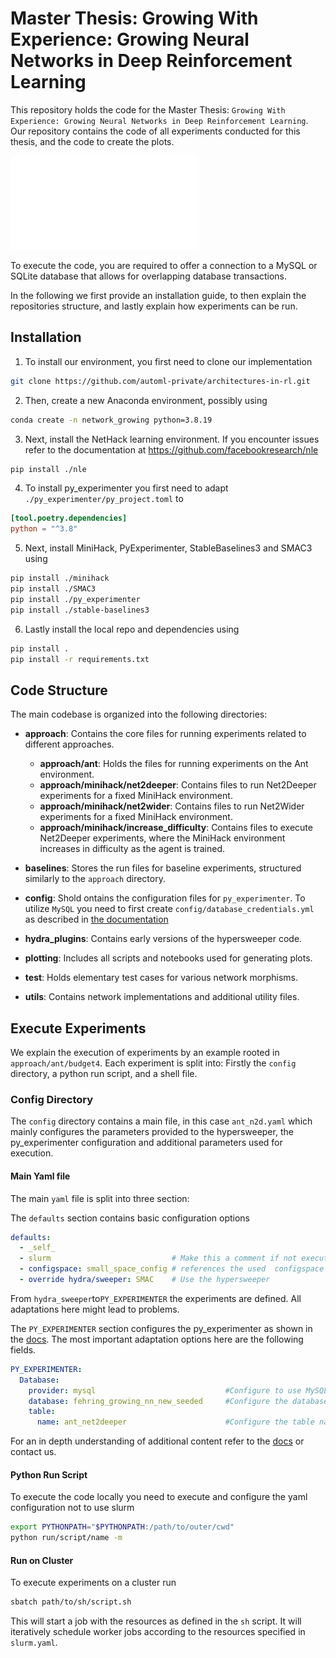 # Master Thesis: Growing With Experience: Growing Neural Networks in Deep Reinforcement Learning
This repository holds the code for the Master Thesis: `Growing With Experience: Growing Neural Networks in Deep Reinforcement Learning`. Our repository contains the code of all experiments conducted for this thesis, and the code to create the plots.

![Results on the Ant environment as shown in the thesis](plotting/ant/net2deeper/both_in_one.pdf)

To execute the code, you are required to offer a connection to a MySQL or SQLite database that allows for overlapping database transactions. 

In the following we first provide an installation guide, to then explain the repositories structure, and lastly explain how experiments can be run.

## Installation
1. To install our environment, you first need to clone our implementation
```bash
git clone https://github.com/automl-private/architectures-in-rl.git
```
2. Then, create a new Anaconda environment, possibly using
```bash
conda create -n network_growing python=3.8.19
```
3. Next, install the NetHack learning environment. If you encounter issues refer to the documentation at https://github.com/facebookresearch/nle
```bash
pip install ./nle
```
4. To install py_experimenter you first need to adapt `./py_experimenter/py_project.toml` to 
```toml
[tool.poetry.dependencies]
python = "^3.8"
```

5. Next, install MiniHack, PyExperimenter, StableBaselines3 and SMAC3 using 
```bash
pip install ./minihack
pip install ./SMAC3
pip install ./py_experimenter
pip install ./stable-baselines3
```

6. Lastly install the local repo and dependencies using
```bash
pip install .
pip install -r requirements.txt
```

## Code Structure

The main codebase is organized into the following directories:

- **approach**: Contains the core files for running experiments related to different approaches.
    - **approach/ant**: Holds the files for running experiments on the Ant environment.
    - **approach/minihack/net2deeper**: Contains files to run Net2Deeper experiments for a fixed MiniHack environment.
    - **approach/minihack/net2wider**: Contains files to run Net2Wider experiments for a fixed MiniHack environment.
    - **approach/minihack/increase_difficulty**: Contains files to execute Net2Deeper experiments, where the MiniHack environment increases in difficulty as the agent is trained.
    
- **baselines**: Stores the run files for baseline experiments, structured similarly to the `approach` directory.

- **config**: Shold ontains the configuration files for `py_experimenter`. To utilize `MySQL` you need to first create `config/database_credentials.yml` as described in [the documentation](https://tornede.github.io/py_experimenter/usage/experiment_configuration_file.html)

- **hydra_plugins**: Contains early versions of the hypersweeper code.

- **plotting**: Includes all scripts and notebooks used for generating plots.

- **test**: Holds elementary test cases for various network morphisms.

- **utils**: Contains network implementations and additional utility files.

## Execute Experiments 
We explain the execution of experiments by an example rooted in `approach/ant/budget4`. Each experiment is split into: Firstly the `config` directory, a python run script, and a shell file.

### Config Directory
The `config` directory contains a main file, in this case `ant_n2d.yaml` which mainly configures the parameters provided to the hypersweeper, the py_experimenter configuration and additional parameters used for execution. 

#### Main Yaml file
The main `yaml` file is split into three section: 

The `defaults` section contains basic configuration options
```yaml
defaults:
  - _self_
  - slurm                           # Make this a comment if not executing on a slurm cluster
  - configspace: small_space_config # references the used  configspace in configspace/small_space_config
  - override hydra/sweeper: SMAC    # Use the hypersweeper
```

From `hydra_sweeper`to`PY_EXPERIMENTER` the experiments are defined. All adaptations here might lead to problems.

The `PY_EXPERIMENTER` section configures the py_experimenter as shown in the [docs](https://tornede.github.io/py_experimenter/usage/experiment_configuration_file.html#). The most important adaptation options here are the following fields.
```yaml
PY_EXPERIMENTER: 
  Database:
    provider: mysql                             #Configure to use MySQL or SQLite
    database: fehring_growing_nn_new_seeded     #Configure the database name
    table:
      name: ant_net2deeper                      #Configure the table name
```
For an in depth understanding of additional content refer to the [docs](https://tornede.github.io/py_experimenter/usage/experiment_configuration_file.html#) or contact us.

#### Python Run Script
To execute the code locally you need to execute and configure the yaml configuration not to use slurm
```bash
export PYTHONPATH="$PYTHONPATH:/path/to/outer/cwd"
python run/script/name -m
```

#### Run on Cluster
To execute experiments on a cluster run
```bash
sbatch path/to/sh/script.sh
```
This will start a job with the resources as defined in the `sh` script. It will iteratively schedule worker jobs according to the resources specified in `slurm.yaml`.